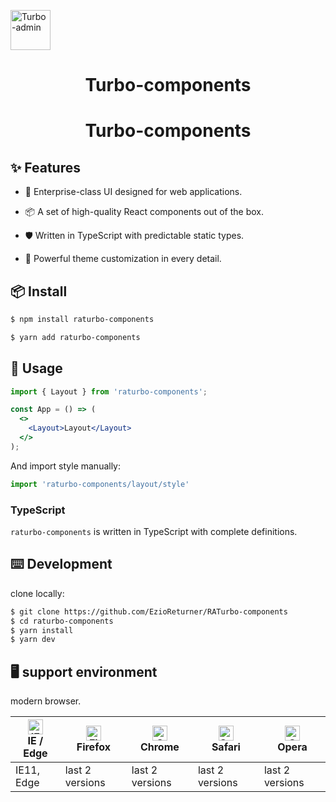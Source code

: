 [<img alt="Turbo-admin" height="64" src="http://docs.raturbo.com/media/favicon.ico" />](https://github.com/EzioReturner/RATurbo-components)

<h1 align="center">Turbo-components</h1>

<h1 align="center">Turbo-components</h1>

## ✨ Features

- 🌈 Enterprise-class UI designed for web applications.

- 📦 A set of high-quality React components out of the box.

- 🛡 Written in TypeScript with predictable static types.

- 🎨 Powerful theme customization in every detail.

## 📦 Install

```bash
$ npm install raturbo-components
```

```bash
$ yarn add raturbo-components
```

## 🔨 Usage

```jsx
import { Layout } from 'raturbo-components';

const App = () => (
  <>
    <Layout>Layout</Layout>
  </>
);
```

And import style manually:

```javascript
import 'raturbo-components/layout/style'
```


### TypeScript

`raturbo-components` is written in TypeScript with complete definitions.

## ⌨️ Development

clone locally:

```bash
$ git clone https://github.com/EzioReturner/RATurbo-components
$ cd raturbo-components
$ yarn install
$ yarn dev
```

## 🖥 support environment

modern browser.

| [<img src="https://raw.githubusercontent.com/alrra/browser-logos/master/src/edge/edge_48x48.png" alt="IE / Edge" width="24px" height="24px" />](http://godban.github.io/browsers-support-badges/)<br/>IE / Edge | [<img src="https://raw.githubusercontent.com/alrra/browser-logos/master/src/firefox/firefox_48x48.png" alt="Firefox" width="24px" height="24px" />](http://godban.github.io/browsers-support-badges/)<br/>Firefox | [<img src="https://raw.githubusercontent.com/alrra/browser-logos/master/src/chrome/chrome_48x48.png" alt="Chrome" width="24px" height="24px" />](http://godban.github.io/browsers-support-badges/)<br/>Chrome | [<img src="https://raw.githubusercontent.com/alrra/browser-logos/master/src/safari/safari_48x48.png" alt="Safari" width="24px" height="24px" />](http://godban.github.io/browsers-support-badges/)<br/>Safari | [<img src="https://raw.githubusercontent.com/alrra/browser-logos/master/src/opera/opera_48x48.png" alt="Opera" width="24px" height="24px" />](http://godban.github.io/browsers-support-badges/)<br/>Opera |
| --------- | --------- | --------- | --------- | --------- | 
|IE11, Edge| last 2 versions| last 2 versions| last 2 versions| last 2 versions